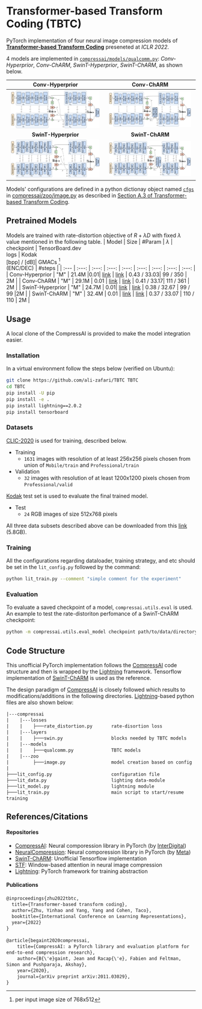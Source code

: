 # Transformer-based Transform Coding (TBTC)
PyTorch implementation of four neural image compression models of [**Transformer-based Transform Coding**](https://openreview.net/forum?id=IDwN6xjHnK8) preseneted at *ICLR 2022*.

4 models are implemented in [`compressai/models/qualcomm.py`](compressai/models/qualcomm.py): *Conv-Hyperprior*, *Conv-ChARM*, *SwinT-Hyperprior*, *SwinT-ChARM*, as shown below.

|**Conv-Hyperprior**|**Conv-ChARM**|
|:---:|:---:|
|<img src="assets/convhyperprior.png" width="95%" alt="conv-hyperprior">|<img src="assets/convcharm.png" width="95%" alt="conv-charm">|
|**SwinT-Hyperprior**|**SwinT-ChARM**|
|<img src="assets/swinthyperprior.png" width="95%" alt="swint-hyperprior">|<img src="assets/swintcharm.png" width="95%" alt="swint-charm">|


Models' configurations are defined in a python dictionay object named [`cfgs`](compressai/zoo/image.py#L271) in [compressai/zoo/image.py](compressai/zoo/image.py) as described in [Section A.3 of Transformer-based Transform Coding](https://openreview.net/pdf?id=IDwN6xjHnK8).

## Pretrained Models
Models are trained with rate-distortion objective of $R+\lambda D$ with fixed $\lambda$ value mentioned in the following table.
| Model | Size | #Param | $\lambda$ | checkpoint | TensorBoard.dev<br>logs | Kodak <br> [bpp] / [dB]| GMACs [^1] <br> (ENC/DEC) | #steps |
| :--- | :---: | :---: | :---: | :---: | :---: | :---: | :---: | :---: |
| Conv-Hyperprior	 | "M" | 21.4M |0.01| [link](https://drive.google.com/file/d/1RyDmDDqrIwkVvVvH3HlPfwAoK4jmWY97/view?usp=sharing) | [link](https://tensorboard.dev/experiment/gUG6uE0QQdqc05EG8zCXNA/#scalars&runSelectionState=eyJjb252LWNoYXJtIjpmYWxzZSwiY29udi1oeXBlcnByaW9yIjp0cnVlLCJzd2ludC1jaGFybSI6ZmFsc2UsInN3aW50LWh5cGVycHJpb3IiOmZhbHNlfQ%3D%3D&tagFilter=valid) | 0.43 / 33.03| 99 / 350 | 2M |
| Conv-ChARM	 | "M" | 29.1M | 0.01 | [link](https://drive.google.com/file/d/1_UwLe_hwxKDnT-Nd4jrBTZdqFNygK0j2/view?usp=sharing) | [link](https://tensorboard.dev/experiment/gUG6uE0QQdqc05EG8zCXNA/#scalars&runSelectionState=eyJjb252LWNoYXJtIjp0cnVlLCJjb252LWh5cGVycHJpb3IiOmZhbHNlLCJzd2ludC1jaGFybSI6ZmFsc2UsInN3aW50LWh5cGVycHJpb3IiOmZhbHNlfQ%3D%3D&tagFilter=valid) | 0.41 / 33.17| 111 / 361 | 2M |
| SwinT-Hyperprior	 | "M" | 24.7M  | 0.01| [link](https://drive.google.com/file/d/1FS5t5kOZloUwdJr-DEOP-XSFYUdNj5gq/view?usp=sharing) | [link](https://tensorboard.dev/experiment/gUG6uE0QQdqc05EG8zCXNA/#scalars&runSelectionState=eyJjb252LWNoYXJtIjpmYWxzZSwiY29udi1oeXBlcnByaW9yIjpmYWxzZSwic3dpbnQtY2hhcm0iOmZhbHNlLCJzd2ludC1oeXBlcnByaW9yIjp0cnVlfQ%3D%3D&tagFilter=valid) | 0.38 / 32.67 |  99 / 99 |2M |
| SwinT-ChARM	 | "M" | 32.4M | 0.01 | [link](https://drive.google.com/file/d/1i7Q1S74b2f2kar76dVSPRH2C-Nu0p6ou/view?usp=sharing) | [link](https://tensorboard.dev/experiment/gUG6uE0QQdqc05EG8zCXNA/#scalars&runSelectionState=eyJjb252LWNoYXJtIjpmYWxzZSwiY29udi1oeXBlcnByaW9yIjpmYWxzZSwic3dpbnQtY2hhcm0iOnRydWUsInN3aW50LWh5cGVycHJpb3IiOmZhbHNlfQ%3D%3D&tagFilter=valid) | 0.37 / 33.07 | 110 / 110 | 2M |

[^1]: per input image size of 768x512

## Usage
A local clone of the CompressAI is provided to make the model integration easier.

### Installation
In a virtual environment follow the steps below (verified on Ubuntu):
```bash
git clone https://github.com/ali-zafari/TBTC TBTC
cd TBTC
pip install -U pip
pip install -e .
pip install lightning==2.0.2
pip install tensorboard
```
### Datasets
[CLIC-2020](https://www.tensorflow.org/datasets/catalog/clic) is used for training, described below.
- Training
  - `1631` images with resolution of at least 256x256 pixels chosen from union of `Mobile/train` and `Professional/train`
- Validation
  - `32` images with resolution of at least 1200x1200 pixels chosen from `Professional/valid`

[Kodak](https://r0k.us/graphics/kodak/) test set is used to evaluate the final trained model.
- Test
  - `24` RGB images of size 512x768 pixels

All three data subsets described above can be downloaded from this [link](https://drive.google.com/file/d/1g-qWy_i6kTVGDBYh1ol0corugyT-xVJG/view?usp=sharing) (5.8GB).

### Training
All the configurations regarding dataloader, training strategy, and etc should be set in the `lit_config.py` followed by the command:
```bash
python lit_train.py --comment "simple comment for the experiment"
```

### Evaluation
To evaluate a saved checkpoint of a model, `compressai.utils.eval` is used. An example to test the rate-distoriton perfomance of a SwinT-ChARM checkpoint:

```bash
python -m compressai.utils.eval_model checkpoint path/to/data/directory  -a zyc2022-swint-charm --cuda -v -p path/to/a/checkpoint
```



## Code Structure
This unofficial PyTorch implementation follows the [CompressAI](https://github.com/InterDigitalInc/CompressAI) code structure and then is wrapped by the [Lightning](https://github.com/Lightning-AI/lightning) framework. Tensorflow implementation of [SwinT-ChARM](https://github.com/Nikolai10/SwinT-ChARM) is used as the reference.

The design paradigm of [CompressAI](https://github.com/InterDigitalInc/CompressAI) is closely followed which results to modifications/additions in the following directories. [Lightning](https://github.com/Lightning-AI/lightning)-based python files are also shown below:
```
|---compressai
|    |---losses
|    |    ├───rate_distortion.py       rate-disortion loss
|    |---layers
|    |    ├───swin.py                  blocks needed by TBTC models
|    |---models
|    |    ├───qualcomm.py              TBTC models
|    |---zoo
|         ├───image.py                 model creation based on config
|
├───lit_config.py                      configuration file
├───lit_data.py                        lighting data-module   
├───lit_model.py                       lightning module
├───lit_train.py                       main script to start/resume training
```

## References/Citations
#### Repositories
- [CompressAI](https://github.com/InterDigitalInc/CompressAI): Neural comporession library in PyTorch (by [InterDigital](https://www.interdigital.com/))
- [NeuralCompression](https://github.com/facebookresearch/NeuralCompression): Neural comporession library in PyTorch (by [Meta](https://opensource.fb.com/))
- [SwinT-ChARM](https://github.com/Nikolai10/SwinT-ChARM): Unofficial Tensorflow implementation
- [STF](https://github.com/Googolxx/STF): Window-based attention in neural image compression
- [Lightning](https://github.com/Lightning-AI/lightning): PyTorch framework for training abstraction

#### Publications
```
@inproceedings{zhu2022tbtc,
  title={Transformer-based transform coding},
  author={Zhu, Yinhao and Yang, Yang and Cohen, Taco},
  booktitle={International Conference on Learning Representations},
  year={2022}
}

@article{begaint2020compressai,
	title={CompressAI: a PyTorch library and evaluation platform for end-to-end compression research},
	author={B{\'e}gaint, Jean and Racap{\'e}, Fabien and Feltman, Simon and Pushparaja, Akshay},
	year={2020},
	journal={arXiv preprint arXiv:2011.03029},
}
```
